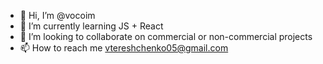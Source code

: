 - 👋 Hi, I’m @vocoim
- 🌱 I’m currently learning JS + React
- 💞️ I’m looking to collaborate on commercial or non-commercial projects
- 📫 How to reach me vtereshchenko05@gmail.com

<!---
vocoim/vocoim is a ✨ special ✨ repository because its `README.md` (this file) appears on your GitHub profile.
You can click the Preview link to take a look at your changes.
--->
